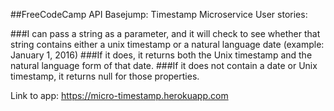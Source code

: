 ##FreeCodeCamp API Basejump: Timestamp Microservice
User stories:

###I can pass a string as a parameter, and it will check to see whether that string contains either a unix timestamp or a natural language date (example: January 1, 2016)
###If it does, it returns both the Unix timestamp and the natural language form of that date.
###If it does not contain a date or Unix timestamp, it returns null for those properties.

Link to app: https://micro-timestamp.herokuapp.com